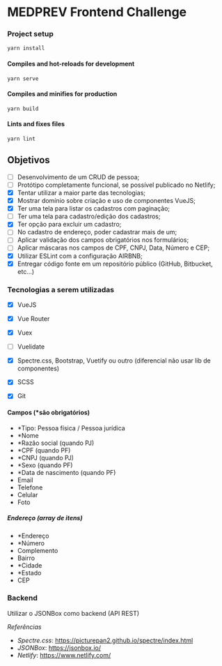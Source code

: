# MEDPREV Frontend Challenge

### Project setup
```
yarn install
```

#### Compiles and hot-reloads for development
```
yarn serve
```

#### Compiles and minifies for production
```
yarn build
```

#### Lints and fixes files
```
yarn lint
```


## Objetivos

- [ ] Desenvolvimento de um CRUD de pessoa;
- [ ] Protótipo completamente funcional, se possível publicado no Netlify;
- [x] Tentar utilizar a maior parte das tecnologias;
- [x] Mostrar domínio sobre criação e uso de componentes VueJS;
- [x] Ter uma tela para listar os cadastros com paginação;
- [ ] Ter uma tela para cadastro/edição dos cadastros;
- [x] Ter opção para excluir um cadastro;
- [ ] No cadastro de endereço, poder cadastrar mais de um;
- [ ] Aplicar validação dos campos obrigatórios nos formulários;
- [ ] Aplicar máscaras nos campos de CPF, CNPJ, Data, Número e CEP;
- [x] Utilizar ESLint com a configuração AIRBNB;
- [x] Entregar código fonte em um repositório público (GitHub, Bitbucket, etc...)

### Tecnologias a serem utilizadas
- [x] VueJS
- [x] Vue Router
- [x] Vuex
- [ ] Vuelidate
- [x]  Spectre.css, Bootstrap, Vuetify ou outro (diferencial não usar lib de componentes)
- [x] SCSS
- [x] Git


#### Campos (*são obrigatórios)
- *Tipo: Pessoa física / Pessoa jurídica
- *Nome
- *Razão social (quando PJ)
- *CPF (quando PF)
- *CNPJ (quando PJ)
- *Sexo (quando PF)
- *Data de nascimento (quando PF)
- Email
- Telefone
- Celular
- Foto

##### Endereço (array de itens)
- *Endereço
- *Número
- Complemento
- Bairro
- *Cidade
- *Estado
- CEP


### Backend
Utilizar o JSONBox como backend (API REST)

*Referências*
- *Spectre.css*: https://picturepan2.github.io/spectre/index.html
- *JSONBox*: https://jsonbox.io/
- *Netlify*: https://www.netlify.com/

